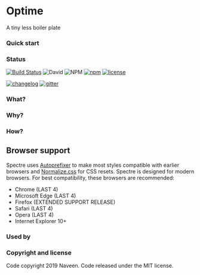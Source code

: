 # Optime
A tiny less boiler plate
### Quick start

### Status
[![Build Status](https://travis-ci.org/NaveenDA/optime.svg?branch=master)](https://travis-ci.org/NaveenDA/optime)
![David](https://img.shields.io/david/dev/naveenda/optime)
![NPM](https://img.shields.io/npm/l/optime)
[![npm][npm-image]][npm-url] [![license][license-image]][license-url]

[![changelog][changelog-image]][changelog-url]
[![gitter][gitter-image]][gitter-url]




[changelog-image]: https://img.shields.io/badge/changelog-md-blue.svg?style=flat-square
[changelog-url]: CHANGELOG.md
[license-image]: https://img.shields.io/npm/l/optime?style=flat-square
[license-url]: LICENSE.md
[npm-image]: https://img.shields.io/npm/v/normalize.css.svg?style=flat-square
[npm-url]: https://www.npmjs.com/package/normalize.css
[gitter-image]: https://img.shields.io/badge/chat-gitter-blue.svg?style=flat-square
[gitter-url]: https://gitter.im/necolas/normalize.css

### What?

### Why?

### How?

## Browser support
Spectre uses [Autoprefixer](https://github.com/postcss/autoprefixer) to make most styles compatible with earlier browsers and [Normalize.css](https://necolas.github.io/normalize.css/) for CSS resets. Spectre is designed for modern browsers. For best compatibility, these browsers are recommended:

- Chrome (LAST 4)
- Microsoft Edge (LAST 4)
- Firefox (EXTENDED SUPPORT RELEASE)
- Safari (LAST 4)
- Opera (LAST 4)
- Internet Explorer 10+

### Used by


### Copyright and license
Code copyright 2019 Naveen. Code released under the MIT license.
